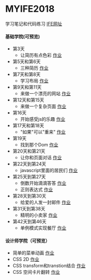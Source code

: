 # MYIFE2018  

学习笔记和代码练习 [IFE网址](http://ife.baidu.com/)

#### 基础学院(可预览)
* 第3天 
  * 让简历有点色彩  [作业](https://dazedsanjin.github.io/IFE2018/03/resume.html)  
* 第5天和第6天 
  * 三种简历  [作业](https://dazedsanjin.github.io/IFE2018/05/ife_resume.html)
* 第7天和第8天 
  * 学习布局  [作业](https://dazedsanjin.github.io/IFE2018/06/layout_2.html)
* 第9天和第11天 
  * 来做一个漂亮的网站  [作业](https://dazedsanjin.github.io/IFE2018/07/Web.html)
* 第12天和第15天
  * 来做一个复杂页面  [作业](https://dazedsanjin.github.io/IFE2018/08/08.html)
* 第16天
  * 开始感受js的乐趣  [作业](https://dazedsanjin.github.io/IFE2018/09/the_joy_of_Js.html) 
* 第17天和第18天
  * "如果"可以"重来"  [作业](https://dazedsanjin.github.io/IFE2018/10/Silly_story_generator.html)
* 第19天
  * 找到那个Dom  [作业](https://dazedsanjin.github.io/IFE2018/11/Dom.html)
* 第20天和第21天
  * 让你和页面对话 [作业](https://dazedsanjin.github.io/IFE2018/12/20-21.html)
* 第22天到第24天
  * javascript里面的居民们 [作业](https://dazedsanjin.github.io/IFE2018/13/22-24.html)
* 第25天到第27天
  * 倒数开始滴滴答答 [作业](https://dazedsanjin.github.io/IFE2018/14/函数.html)
  * 正则表达式 [作业](https://dazedsanjin.github.io/IFE2018/14/正则表达式.html)
* 第28天到第30天
  * 给爱的人发一封邮件 [作业](https://dazedsanjin.github.io/IFE2018/15/email.html)
* 第31天到第38天
  * 精明的小卖家 [作业](https://dazedsanjin.github.io/IFE2018/16/smartSeller.html)
* 第42天到第46天
  * 单例模式实现餐厅 [作业](https://dazedsanjin.github.io/IFE2018/17/singleMode.html)

#### 设计师学院（可预览）
* 简单的菜单动画 [作业](https://dazedsanjin.github.io/IFE2018/18/cssTaskOne.html)
* CSS 2D [作业](https://dazedsanjin.github.io/IFE2018/19/cssTaskTwo.html)
* CSS transform和transtion结合 [作业](https://dazedsanjin.github.io/IFE2018/20/cssTaskThree.html)
* CSS 空间卡片翻转 [作业](https://dazedsanjin.github.io/IFE2018/21/cssTaskFour.html)
